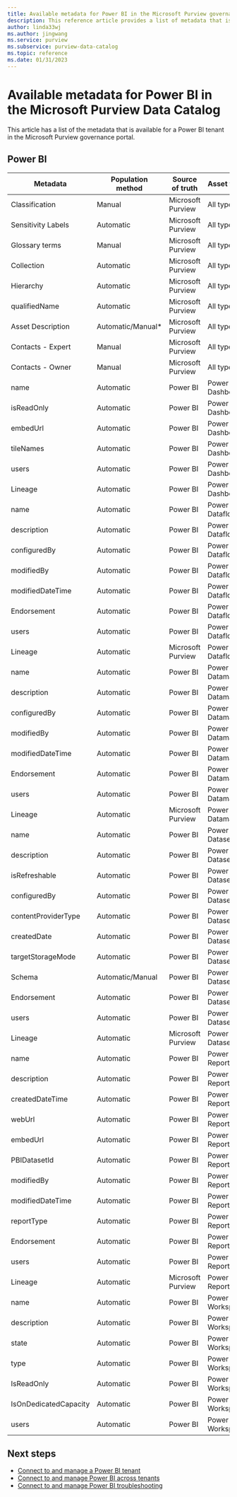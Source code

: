 ```yaml
---
title: Available metadata for Power BI in the Microsoft Purview governance portal
description: This reference article provides a list of metadata that is available for a Power BI tenant in the Microsoft Purview governance portal.
author: linda33wj
ms.author: jingwang
ms.service: purview
ms.subservice: purview-data-catalog
ms.topic: reference
ms.date: 01/31/2023
---
```


# Available metadata for Power BI in the Microsoft Purview Data Catalog

This article has a list of the metadata that is available for a Power BI tenant in the Microsoft Purview governance portal.

## Power BI

| Metadata              | Population method | Source of truth   | Asset type         | Editable | Upstream metadata               |
| --------------------- | ----------------- | ----------------- | ------------------ | -------- | ------------------------------- |
| Classification        | Manual            | Microsoft Purview | All types          | Yes      | N/A                             |
| Sensitivity Labels    | Automatic         | Microsoft Purview | All types          | No       |                                 |
| Glossary terms        | Manual            | Microsoft Purview | All types          | Yes      | N/A                             |
| Collection            | Automatic         | Microsoft Purview | All types          | Yes      | N/A                             |
| Hierarchy             | Automatic         | Microsoft Purview | All types          | No       | N/A                             |
| qualifiedName         | Automatic         | Microsoft Purview | All types          | No       | N/A                             |
| Asset Description     | Automatic/Manual* | Microsoft Purview | All types          | Yes      | N/A                             |
| Contacts - Expert     | Manual            | Microsoft Purview | All types          | Yes      | N/A                             |
| Contacts - Owner      | Manual            | Microsoft Purview | All types          | Yes      | N/A                             |
| name                  | Automatic         | Power BI          | Power BI Dashboard | Yes      | dashboard.DisplayName           |
| isReadOnly            | Automatic         | Power BI          | Power BI Dashboard | No       | dashboard.IsReadOnly            |
| embedUrl              | Automatic         | Power BI          | Power BI Dashboard | No       | dashboard.EmbedUrl              |
| tileNames             | Automatic         | Power BI          | Power BI Dashboard | No       | TileTitles                      |
| users                 | Automatic         | Power BI          | Power BI Dashboard | No       | dashboard.Users                 |
| Lineage               | Automatic         | Power BI          | Power BI Dashboard | No       | N/A                             |
| name                  | Automatic         | Power BI          | Power BI Dataflow  | Yes      | dataflow.Name                   |
| description           | Automatic         | Power BI          | Power BI Dataflow  | Yes      | dataflow.Description            |
| configuredBy          | Automatic         | Power BI          | Power BI Dataflow  | No       | dataflow.ConfiguredBy           |
| modifiedBy            | Automatic         | Power BI          | Power BI Dataflow  | No       | dataflow.ModifiedBy             |
| modifiedDateTime      | Automatic         | Power BI          | Power BI Dataflow  | No       | dataflow.ModifiedDateTime       |
| Endorsement           | Automatic         | Power BI          | Power BI Dataflow  | No       | dataflow.EndorsementDetails     |
| users                 | Automatic         | Power BI          | Power BI Dataflow  | No       | dataflow.Users                  |
| Lineage               | Automatic         | Microsoft Purview | Power BI Dataflow  | No       |                                 |
| name                  | Automatic         | Power BI          | Power BI Datamart  | Yes      | datamart.Name                   |
| description           | Automatic         | Power BI          | Power BI Datamart  | Yes      | datamart.Description            |
| configuredBy          | Automatic         | Power BI          | Power BI Datamart  | No       | datamart.ConfiguredBy           |
| modifiedBy            | Automatic         | Power BI          | Power BI Datamart  | No       | datamart.ModifiedBy             |
| modifiedDateTime      | Automatic         | Power BI          | Power BI Datamart  | No       | datamart.ModifiedDateTime       |
| Endorsement           | Automatic         | Power BI          | Power BI Datamart  | No       | datamart.EndorsementDetails     |
| users                 | Automatic         | Power BI          | Power BI Datamart  | No       | datamart.Users                  |
| Lineage               | Automatic         | Microsoft Purview | Power BI Datamart  | No       |                                 |
| name                  | Automatic         | Power BI          | Power BI Dataset   | Yes      | dataset.Name                    |
| description           | Automatic         | Power BI          | Power BI Dataset   | Yes      | dataset.Description             |
| isRefreshable         | Automatic         | Power BI          | Power BI Dataset   | No       | dataset.IsRefreshable           |
| configuredBy          | Automatic         | Power BI          | Power BI Dataset   | No       | dataset.ConfiguredBy            |
| contentProviderType   | Automatic         | Power BI          | Power BI Dataset   | No       | dataset.ContentProviderType     |
| createdDate           | Automatic         | Power BI          | Power BI Dataset   | No       | dataset.CreatedDateTime         |
| targetStorageMode     | Automatic         | Power BI          | Power BI Dataset   | No       | dataset.TargetStorageMode       |
| Schema                | Automatic/Manual  | Power BI          | Power BI Dataset   |          | tables & columns                |
| Endorsement           | Automatic         | Power BI          | Power BI Dataset   | No       | dataset.EndorsementDetails      |
| users                 | Automatic         | Power BI          | Power BI Dataset   | No       | dataset.Users                   |
| Lineage               | Automatic         | Microsoft Purview | Power BI Dataset   | No       |                                 |
| name                  | Automatic         | Power BI          | Power BI Report    | Yes      | report.Name                     |
| description           | Automatic         | Power BI          | Power BI Report    | Yes      | report.Description              |
| createdDateTime       | Automatic         | Power BI          | Power BI Report    | No       | report.CreatedDateTime          |
| webUrl                | Automatic         | Power BI          | Power BI Report    | No       | report.WebUrl                   |
| embedUrl              | Automatic         | Power BI          | Power BI Report    | No       | report.EmbedUrl                 |
| PBIDatasetId          | Automatic         | Power BI          | Power BI Report    | No       | report.DatasetId                |
| modifiedBy            | Automatic         | Power BI          | Power BI Report    | No       | report.ModifiedBy               |
| modifiedDateTime      | Automatic         | Power BI          | Power BI Report    | No       | report.ModifiedDateTime         |
| reportType            | Automatic         | Power BI          | Power BI Report    | No       | report.ReportType               |
| Endorsement           | Automatic         | Power BI          | Power BI Report    | No       | report.EndorsementDetails       |
| users                 | Automatic         | Power BI          | Power BI Report    | No       | report.Users                    |
| Lineage               | Automatic         | Microsoft Purview | Power BI Report    | No       | N/A                             |
| name                  | Automatic         | Power BI          | Power BI Workspace | Yes      | workspace.Name                  |
| description           | Automatic         | Power BI          | Power BI Workspace | Yes      | workspace.Description           |
| state                 | Automatic         | Power BI          | Power BI Workspace | No       | workspace.State                 |
| type                  | Automatic         | Power BI          | Power BI Workspace | No       | ResourceType.Workspace          |
| IsReadOnly            | Automatic         | Power BI          | Power BI Workspace | No       | workspace.IsReadOnly            |
| IsOnDedicatedCapacity | Automatic         | Power BI          | Power BI Workspace | No       | workspace.IsOnDedicatedCapacity |
| users                 | Automatic         | Power BI          | Power BI Workspace | No       | workspace.Users                 |

## Next steps

- [Connect to and manage a Power BI tenant](register-scan-power-bi-tenant.md)
- [Connect to and manage Power BI across tenants](register-scan-power-bi-tenant-cross-tenant.md)
- [Connect to and manage Power BI troubleshooting](register-scan-power-bi-tenant-troubleshoot.md)
